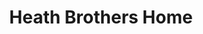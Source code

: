 ---
pid: PT93
title: Heath Brothers Home
location_transcription: Point Breeze
zipcode: '19146'
outside_phl: 
neighborhood: Graduate Hospital,Naval Square,Southwest Center City
age: '32'
age_range: 30-39
instagram: 
image_file_name: PT_93.jpg
proposal_transcription: |-
  Recognize the Heath Brothers (Percy, Jimmy, & Albert //Tootie//) of Point Breeze.
  Significant Jazz Musicians from Philadelphia.
topic: Figure,Music,Neighborhoods,Philadelphia
topic_summary: 0, 0, 0, 0
type: Conceptual,Memorial
keywords_other: 
credit: 
image_labels: 
twitter: 
facebook: 
permalink: "/monuments/pt93/"
layout: item-page
---